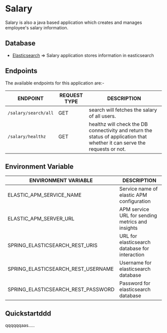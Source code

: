 # Salary

Salary is also a java based application which creates and manages employee's salary information.

## Database

- [Elasticsearch](../elasticsearch) => Salary application stores information in easticsearch

## Endpoints

The available endpoints for this application are:-

| **ENDPOINT**                 | **REQUEST TYPE** | **DESCRIPTION**                                                                                                            |
|------------------------------|------------------|----------------------------------------------------------------------------------------------------------------------------|
| `/salary/search/all`         | GET              | search will fetches the salary of all users.                                                                               |
| `/salary/healthz`            | GET              | healthz will check the DB connectivity and return the status of application that whether it can serve the requests or not. |

## Environment Variable

| **ENVIRONMENT VARIABLE**            | **DESCRIPTION**                                  |
|-------------------------------------|--------------------------------------------------|
| ELASTIC_APM_SERVICE_NAME            | Service name of elastic APM configuration        |
| ELASTIC_APM_SERVER_URL              | APM service URL for sending metrics and insights |
| SPRING_ELASTICSEARCH_REST_URIS      | URL for elasticsearch database for interaction   |
| SPRING_ELASTICSEARCH_REST_USERNAME  | Username for elasticsearch database              |
| SPRING_ELASTICSEARCH_REST_PASSWORD  | Password for elasticsearch database              |

## Quickstartddd

qqqqqqaas.....
